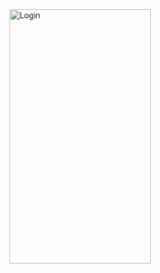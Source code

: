 <img src="https://github.com/saicharan1312/Login_SwiftUI/assets/64318744/dddb62d8-77ee-4f65-bbe8-19c2d502265d" alt="Login" width="250" height="450"/>
